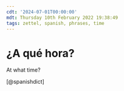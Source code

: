 ```yaml
---
cdt: '2024-07-01T00:00:00'
mdt: Thursday 10th February 2022 19:38:49
tags: zettel, spanish, phrases, time
---
```


# ¿A qué hora?
At what time?

[@spanishdict]